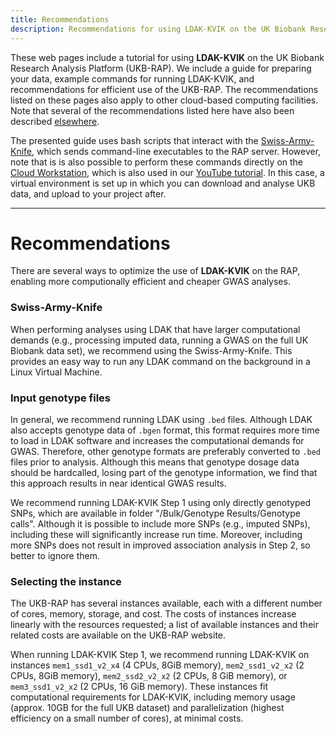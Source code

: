 ```yaml
---
title: Recommendations
description: Recommendations for using LDAK-KVIK on the UK Biobank Research Analysis Platform
---
```


These web pages include a tutorial for using **LDAK-KVIK** on the UK Biobank Research Analysis Platform (UKB-RAP). We include a guide for preparing your data, example commands for running LDAK-KVIK, and recommendations for efficient use of the UKB-RAP. The recommendations listed on these pages also apply to other cloud-based computing facilities. Note that several of the recommendations listed here have also been described [elsewhere](https://github.com/dnanexus/UKB_RAP/tree/main/GWAS).

The presented guide uses bash scripts that interact with the [Swiss-Army-Knife](https://dnanexus.gitbook.io/uk-biobank-rap/working-on-the-research-analysis-platform/accessing-data/accessing-bulk-data#analyzing-files-with-swiss-army-knife), which sends command-line executables to the RAP server. However, note that is is also possible to perform these commands directly on the [Cloud Workstation](https://documentation.dnanexus.com/developer/cloud-workstation), which is also used in our [YouTube tutorial](https://www.youtube.com/watch?v=e8hSDNR-Edw). In this case, a virtual environment is set up in which you can download and analyse UKB data, and upload to your project after.

---------------
# Recommendations

There are several ways to optimize the use of **LDAK-KVIK** on the RAP, enabling more computionally efficient and cheaper GWAS analyses.

### Swiss-Army-Knife

When performing analyses using LDAK that have larger computational demands (e.g., processing imputed data, running a GWAS on the full UK Biobank data set), we recommend using the Swiss-Army-Knife. This provides an easy way to run any LDAK command on the background in a Linux Virtual Machine.

### Input genotype files

In general, we recommend running LDAK using `.bed` files. Although LDAK also accepts genotype data of `.bgen` format, this format requires more time to load in LDAK software and increases the computational demands for GWAS. Therefore, other genotype formats are preferably converted to `.bed` files prior to analysis. Although this means that genotype dosage data should be hardcalled, losing part of the genotype information, we find that this approach results in near identical GWAS results.

We recommend running LDAK-KVIK Step 1 using only directly genotyped SNPs, which are available in folder "/Bulk/Genotype Results/Genotype calls". Although it is possible to include more SNPs (e.g., imputed SNPs), including these will significantly increase run time. Moreover, including more SNPs does not result in improved association analysis in Step 2, so better to ignore them.

### Selecting the instance

The UKB-RAP has several instances available, each with a different number of cores, memory, storage, and cost. The costs of instances increase linearly with the resources requested; a list of available instances and their related costs are available on the UKB-RAP website. 

When running LDAK-KVIK Step 1, we recommend running LDAK-KVIK on instances `mem1_ssd1_v2_x4` (4 CPUs, 8GiB memory), `mem2_ssd1_v2_x2` (2 CPUs, 8GiB memory), `mem2_ssd2_v2_x2` (2 CPUs, 8 GiB memory), or `mem3_ssd1_v2_x2` (2 CPUs, 16 GiB memory). These instances fit computational requirements for LDAK-KVIK, including memory usage (approx. 10GB for the full UKB dataset) and parallelization (highest efficiency on a small number of cores), at minimal costs.
